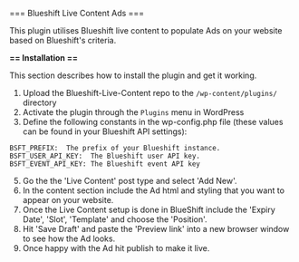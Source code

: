 === Blueshift Live Content Ads ===

This plugin utilises Blueshift live content to populate Ads on your website based on Blueshift's criteria.

**== Installation ==**

This section describes how to install the plugin and get it working.

1. Upload the Blueshift-Live-Content repo to the `/wp-content/plugins/` directory
2. Activate the plugin through the `Plugins` menu in WordPress
3. Define the following constants in the wp-config.php file (these values can be found in your Blueshift API settings):

```
BSFT_PREFIX:  The prefix of your Blueshift instance.
BSFT_USER_API_KEY:  The Blueshift user API key.
BSFT_EVENT_API_KEY: The Blueshift event API key
```

5. Go the the 'Live Content' post type and select 'Add New'.
6. In the content section include the Ad html and styling that you want to appear on your website.
7. Once the Live Content setup is done in BlueShift include the 'Expiry Date', 'Slot', 'Template' and choose the 'Position'.
8. Hit 'Save Draft' and paste the 'Preview link' into a new browser window to see how the Ad looks.
9. Once happy with the Ad hit publish to make it live. 
